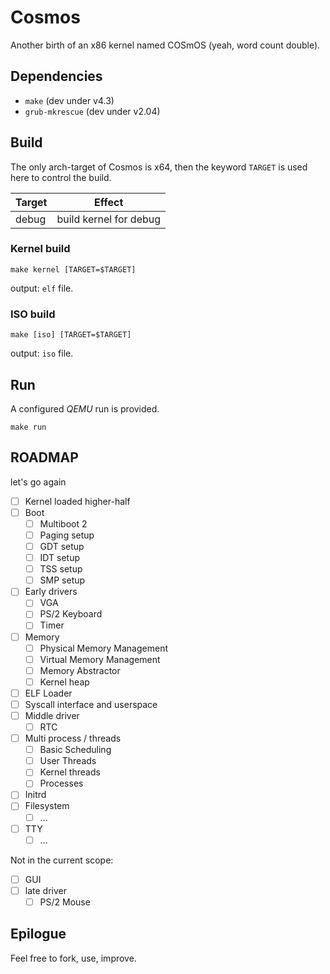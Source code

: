# Cosmos

Another birth of an x86 kernel named COSmOS (yeah, word count double).

## Dependencies

  * `make` (dev under v4.3)
  * `grub-mkrescue` (dev under v2.04)

## Build

The only arch-target of Cosmos is x64, then the keyword `TARGET` is used here to control the build.

| Target     | Effect                 |
|------------|------------------------|
| debug      | build kernel for debug |

### Kernel build

`make kernel [TARGET=$TARGET]`

output: `elf` file.

### ISO build

`make [iso] [TARGET=$TARGET]`

output: `iso` file.

## Run

A configured *QEMU* run is provided.

`make run`

## ROADMAP

let's go again

- [ ] Kernel loaded higher-half
- [ ] Boot
  - [ ] Multiboot 2
  - [ ] Paging setup
  - [ ] GDT setup
  - [ ] IDT setup
  - [ ] TSS setup
  - [ ] SMP setup
- [ ] Early drivers
  - [ ] VGA
  - [ ] PS/2 Keyboard
  - [ ] Timer
- [ ] Memory
  - [ ] Physical Memory Management
  - [ ] Virtual Memory Management
  - [ ] Memory Abstractor
  - [ ] Kernel heap
- [ ] ELF Loader
- [ ] Syscall interface and userspace
- [ ] Middle driver
  - [ ] RTC
- [ ] Multi process / threads
  - [ ] Basic Scheduling
  - [ ] User Threads
  - [ ] Kernel threads
  - [ ] Processes
- [ ] Initrd
- [ ] Filesystem
  - [ ] ...
- [ ] TTY
  - [ ] ...

Not in the current scope:

- [ ] GUI
- [ ] late driver
  - [ ] PS/2 Mouse

## Epilogue

Feel free to fork, use, improve.